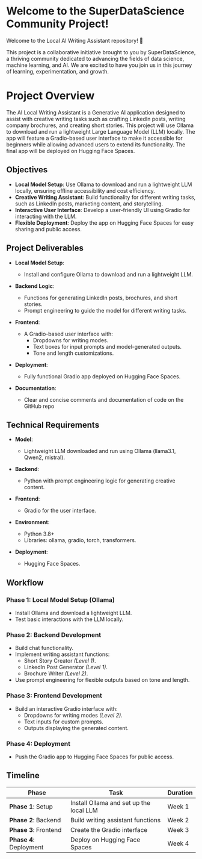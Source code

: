 # Welcome to the SuperDataScience Community Project!
Welcome to the Local AI Writing Assistant repository! 🎉

This project is a collaborative initiative brought to you by SuperDataScience, a thriving community dedicated to advancing the fields of data science, machine learning, and AI. We are excited to have you join us in this journey of learning, experimentation, and growth.

# Project Overview

The AI Local Writing Assistant is a Generative AI application designed to assist with creative writing tasks such as crafting LinkedIn posts, writing company brochures, and creating short stories. This project will use Ollama to download and run a lightweight Large Language Model (LLM) locally. The app will feature a Gradio-based user interface to make it accessible for beginners while allowing advanced users to extend its functionality. The final app will be deployed on Hugging Face Spaces.

## Objectives

- **Local Model Setup**: Use Ollama to download and run a lightweight LLM locally, ensuring offline accessibility and cost efficiency.
- **Creative Writing Assistant**: Build functionality for different writing tasks, such as LinkedIn posts, marketing content, and storytelling.
- **Interactive User Interface**: Develop a user-friendly UI using Gradio for interacting with the LLM.
- **Flexible Deployment**: Deploy the app on Hugging Face Spaces for easy sharing and public access.

## Project Deliverables

- **Local Model Setup**:
  - Install and configure Ollama to download and run a lightweight LLM.
  
- **Backend Logic**:
  - Functions for generating LinkedIn posts, brochures, and short stories.
  - Prompt engineering to guide the model for different writing tasks.
  
- **Frontend**:
  - A Gradio-based user interface with:
    - Dropdowns for writing modes.
    - Text boxes for input prompts and model-generated outputs.
    - Tone and length customizations.
  
- **Deployment**:
  - Fully functional Gradio app deployed on Hugging Face Spaces.
  
- **Documentation**:
  - Clear and concise comments and documentation of code on the GitHub repo

## Technical Requirements

- **Model**:
  - Lightweight LLM downloaded and run using Ollama (llama3.1, Qwen2, mistral).
  
- **Backend**:
  - Python with prompt engineering logic for generating creative content.
  
- **Frontend**:
  - Gradio for the user interface.
  
- **Environment**:
  - Python 3.8+
  - Libraries: ollama, gradio, torch, transformers.
  
- **Deployment**:
  - Hugging Face Spaces.

## Workflow

### **Phase 1:** Local Model Setup (Ollama)
- Install Ollama and download a lightweight LLM.
- Test basic interactions with the LLM locally.

### **Phase 2:** Backend Development
- Build chat functionality.
- Implement writing assistant functions:
  - Short Story Creator *(Level 1)*.
  - LinkedIn Post Generator *(Level 1)*.
  - Brochure Writer *(Level 2)*.
- Use prompt engineering for flexible outputs based on tone and length.

### **Phase 3:** Frontend Development
- Build an interactive Gradio interface with:
  - Dropdowns for writing modes *(Level 2)*.
  - Text inputs for custom prompts.
  - Outputs displaying the generated content.

### **Phase 4:** Deployment
- Push the Gradio app to Hugging Face Spaces for public access.

## Timeline

| **Phase**  | **Task**                                       | **Duration** |
|------------|------------------------------------------------|--------------|
| **Phase 1**: Setup | Install Ollama and set up the local LLM  | Week 1       |
| **Phase 2**: Backend | Build writing assistant functions      | Week 2      |
| **Phase 3**: Frontend | Create the Gradio interface           | Week 3       |
| **Phase 4**: Deployment | Deploy on Hugging Face Spaces       | Week 4       |
